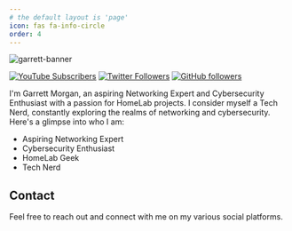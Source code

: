 ```yaml
---
# the default layout is 'page'
icon: fas fa-info-circle
order: 4
---
```


![garrett-banner](/assets/img/banner.png)
<!-- ![YouTube Channel Subscribers](https://img.shields.io/youtube/channel/subscribers/UCqVXgSg-7MO_a8LBcCQPPXw?style=for-the-badge&logo=youtube) ![GitHub followers](https://img.shields.io/github/followers/gmorgan9?style=for-the-badge&logo=GitHub) 
![Uptime Robot status](https://img.shields.io/uptimerobot/status/m795876240-550b567ea2d1812d28283a9b?style=for-the-badge) -->

[![YouTube Subscribers](https://img.shields.io/youtube/channel/subscribers/UCqVXgSg-7MO_a8LBcCQPPXw?logo=youtube&logoColor=E05D44&style=for-the-badge&label=YouTube)](https://www.youtube.com/@garrettm1?sub_confirmation=1)
[![Twitter Followers](https://img.shields.io/badge/follow-%40mortelnetworks-1DA1F2?logo=twitter&style=for-the-badge)](https://twitter.com/intent/user?screen_name=mortelnetworks)
[![GitHub followers](https://img.shields.io/github/followers/gmorgan9?logo=GitHub&style=for-the-badge)](https://github.com/gmorgan9)

I'm Garrett Morgan, an aspiring Networking Expert and Cybersecurity Enthusiast with a passion for HomeLab projects. I consider myself a Tech Nerd, constantly exploring the realms of networking and cybersecurity. Here's a glimpse into who I am:

- Aspiring Networking Expert
- Cybersecurity Enthusiast
- HomeLab Geek
- Tech Nerd

## Contact

Feel free to reach out and connect with me on my various social platforms.

